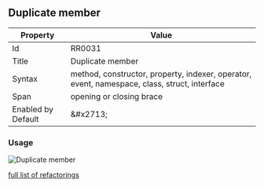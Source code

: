 ## Duplicate member

| Property | Value |
| -------- | ----- |
| Id | RR0031 |
| Title | Duplicate member |
| Syntax | method, constructor, property, indexer, operator, event, namespace, class, struct, interface |
| Span | opening or closing brace |
| Enabled by Default | &\#x2713; |

### Usage

![Duplicate member](../../images/refactorings/DuplicateMember.png)

[full list of refactorings](Refactorings.md)